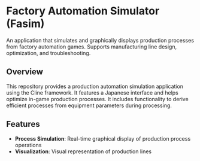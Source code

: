 # Factory Automation Simulator (Fasim)

An application that simulates and graphically displays production processes from factory automation games. Supports manufacturing line design, optimization, and troubleshooting.

## Overview

This repository provides a production automation simulation application using the Cline framework. It features a Japanese interface and helps optimize in-game production processes. It includes functionality to derive efficient processes from equipment parameters during processing.

## Features

- **Process Simulation**: Real-time graphical display of production process operations
- **Visualization**: Visual representation of production lines
